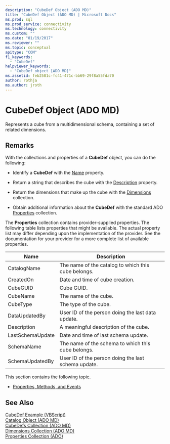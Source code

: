 ```yaml
---
description: "CubeDef Object (ADO MD)"
title: "CubeDef Object (ADO MD) | Microsoft Docs"
ms.prod: sql
ms.prod_service: connectivity
ms.technology: connectivity
ms.custom: ""
ms.date: "01/19/2017"
ms.reviewer: ""
ms.topic: conceptual
apitype: "COM"
f1_keywords: 
  - "CubeDef"
helpviewer_keywords: 
  - "CubeDef object [ADO MD]"
ms.assetid: feb2581c-fc41-471c-bb69-29f8a55fda70
author: rothja
ms.author: jroth
---
```

# CubeDef Object (ADO MD)
Represents a cube from a multidimensional schema, containing a set of related dimensions.  
  
## Remarks  
 With the collections and properties of a **CubeDef** object, you can do the following:  
  
-   Identify a **CubeDef** with the [Name](./name-property-ado-md.md) property.  
  
-   Return a string that describes the cube with the [Description](./description-property-ado-md.md) property.  
  
-   Return the dimensions that make up the cube with the [Dimensions](./dimensions-collection-ado-md.md) collection.  
  
-   Obtain additional information about the **CubeDef** with the standard ADO [Properties](../ado-api/properties-collection-ado.md) collection.  
  
 The **Properties** collection contains provider-supplied properties. The following table lists properties that might be available. The actual property list may differ depending upon the implementation of the provider. See the documentation for your provider for a more complete list of available properties.  
  
|Name|Description|  
|----------|-----------------|  
|CatalogName|The name of the catalog to which this cube belongs.|  
|CreatedOn|Date and time of cube creation.|  
|CubeGUID|Cube GUID.|  
|CubeName|The name of the cube.|  
|CubeType|The type of the cube.|  
|DataUpdatedBy|User ID of the person doing the last data update.|  
|Description|A meaningful description of the cube.|  
|LastSchemaUpdate|Date and time of last schema update.|  
|SchemaName|The name of the schema to which this cube belongs.|  
|SchemaUpdatedBy|User ID of the person doing the last schema update.|  
  
 This section contains the following topic.  
  
-   [Properties, Methods, and Events](./cubedef-object-properties-methods-and-events.md)  
  
## See Also  
 [CubeDef Example (VBScript)](./cubedef-example-vbscript.md)   
 [Catalog Object (ADO MD)](./catalog-object-ado-md.md)   
 [CubeDefs Collection (ADO MD)](./cubedefs-collection-ado-md.md)   
 [Dimensions Collection (ADO MD)](./dimensions-collection-ado-md.md)   
 [Properties Collection (ADO)](../ado-api/properties-collection-ado.md)